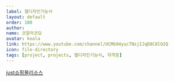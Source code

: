 ```yaml
---
label: 웹디자인기능사
layout: default
order: 100
author:
name: 코알라코딩
avatar: koala
link: https://www.youtube.com/channel/UCMb94yucTNsjIJqD8C8lO2Q
icon: file-directory
tags: [project, projects, 웹디자인기능사, 자격증]
---
```



[just쇼핑몰리소스](https://drive.google.com/file/d/1LLQkyUCceDLm2OL62Nz08bZ-ibl7mEhQ/view)